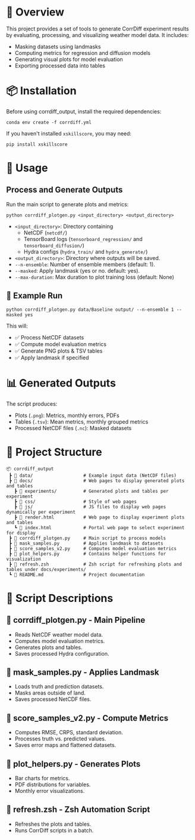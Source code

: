 # 📌 Overview
This project provides a set of tools to generate CorrDiff experiment results by evaluating, processing, and visualizing weather model data. It includes:

- Masking datasets using landmasks
- Computing metrics for regression and diffusion models
- Generating visual plots for model evaluation
- Exporting processed data into tables

# 📦 Installation

Before using corrdiff_output, install the required dependencies:

`conda env create -f corrdiff.yml`

If you haven't installed `xskillscore`, you may need:

`pip install xskillscore`

# 🚀 Usage

## Process and Generate Outputs
   Run the main script to generate plots and metrics:

   `python corrdiff_plotgen.py <input_directory> <output_directory>`

   - `<input_directory>`: Directory containing
     - NetCDF (`netcdf/`)
     - TensorBoard logs (`tensorboard_regression/` and `tensorboard_diffusion/`)
     - Hydra configs (`hydra_train/` and `hydra_generate/`)
   - `<output_directory>`: Directory where outputs will be saved.
   - `--n-ensemble`: Number of ensemble members (default: 1).
   - `--masked`: Apply landmask (yes or no. default: yes).
   - `--max-duration`: Max duration to plot training loss (default: None)

## 📖 Example Run

`python corrdiff_plotgen.py data/Baseline output/ --n-ensemble 1 --masked yes`

This will:
- ✅ Process NetCDF datasets
- ✅ Compute model evaluation metrics
- ✅ Generate PNG plots & TSV tables
- ✅ Apply landmask if specified

# 📊 Generated Outputs

The script produces:

- Plots (`.png`): Metrics, monthly errors, PDFs
- Tables (`.tsv`): Mean metrics, monthly grouped metrics
- Processed NetCDF files (`.nc`): Masked datasets

# 📂 Project Structure

```
📦 corrdiff_output
 ┣ 📂 data/                   # Example input data (NetCDF files)
 ┣ 📂 docs/                   # Web pages to display generated plots and tables
   ┣ 📂 experiments/          # Generated plots and tables per experiment
   ┣ 📂 css/                  # Style of web pages
   ┣ 📂 js/                   # JS files to display web pages dynamically per experiment
   ┣ 📜 render.html           # Web page to display experiment plots and tables
   ┗ 📜 index.html            # Portal web page to select experiment for display
 ┣ 📜 corrdiff_plotgen.py     # Main script to process models
 ┣ 📜 mask_samples.py         # Applies landmask to datasets
 ┣ 📜 score_samples_v2.py     # Computes model evaluation metrics
 ┣ 📜 plot_helpers.py         # Contains helper functions for visualization
 ┣ 📜 refresh.zsh             # Zsh script for refreshing plots and tables under docs/experiments/
 ┗ 📜 README.md               # Project documentation
```

# 📜 Script Descriptions

## 🔹 corrdiff_plotgen.py - Main Pipeline
  - Reads NetCDF weather model data.
  - Computes model evaluation metrics.
  - Generates plots and tables.
  - Saves processed Hydra configuration.

## 🔹 mask_samples.py - Applies Landmask
  - Loads truth and prediction datasets.
  - Masks areas outside of land.
  - Saves processed NetCDF files.

## 🔹 score_samples_v2.py - Compute Metrics
  - Computes RMSE, CRPS, standard deviation.
  - Processes truth vs. predicted values.
  - Saves error maps and flattened datasets.

## 🔹 plot_helpers.py - Generates Plots
  - Bar charts for metrics.
  - PDF distributions for variables.
  - Monthly error visualizations.

## 🔹 refresh.zsh - Zsh Automation Script
  - Refreshes the plots and tables.
  - Runs CorrDiff scripts in a batch.
